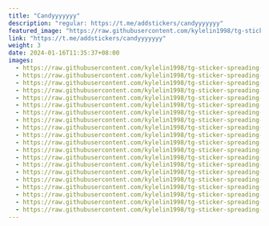 ```yaml
---
title: "Candyyyyyyy"
description: "regular: https://t.me/addstickers/candyyyyyyy"
featured_image: "https://raw.githubusercontent.com/kylelin1998/tg-sticker-spreading-worldwide-images/main/img/26121014-1156-49f0-bd2a-2e4ef80c4a30.jpg"
link: "https://t.me/addstickers/candyyyyyyy"
weight: 3
date: 2024-01-16T11:35:37+08:00
images:
  - https://raw.githubusercontent.com/kylelin1998/tg-sticker-spreading-worldwide-images/main/img/26121014-1156-49f0-bd2a-2e4ef80c4a30.jpg
  - https://raw.githubusercontent.com/kylelin1998/tg-sticker-spreading-worldwide-images/main/img/0a041ed0-40bf-4b7a-a53c-6e4d4a86ad26.jpg
  - https://raw.githubusercontent.com/kylelin1998/tg-sticker-spreading-worldwide-images/main/img/b4967049-328d-4056-a6d2-ae246098b5df.jpg
  - https://raw.githubusercontent.com/kylelin1998/tg-sticker-spreading-worldwide-images/main/img/6426504f-58cb-4e22-abb2-93d0a647abd4.jpg
  - https://raw.githubusercontent.com/kylelin1998/tg-sticker-spreading-worldwide-images/main/img/59af0e63-baa4-48fc-8677-cfd74a55f440.jpg
  - https://raw.githubusercontent.com/kylelin1998/tg-sticker-spreading-worldwide-images/main/img/878bd282-edeb-4499-a835-3622e8c9e479.jpg
  - https://raw.githubusercontent.com/kylelin1998/tg-sticker-spreading-worldwide-images/main/img/b7279ebd-7fc7-4e87-a29a-3e934f53c4cc.jpg
  - https://raw.githubusercontent.com/kylelin1998/tg-sticker-spreading-worldwide-images/main/img/8f5d6106-5d0d-4733-b80b-503d38ea8f71.jpg
  - https://raw.githubusercontent.com/kylelin1998/tg-sticker-spreading-worldwide-images/main/img/f576a0b9-fb08-405b-842b-80a830d08391.jpg
  - https://raw.githubusercontent.com/kylelin1998/tg-sticker-spreading-worldwide-images/main/img/629d216e-f52f-43bf-863e-bc40e6e4e2fb.jpg
  - https://raw.githubusercontent.com/kylelin1998/tg-sticker-spreading-worldwide-images/main/img/a2ebbe3e-16b1-4b8d-9f59-401a0d21adcc.jpg
  - https://raw.githubusercontent.com/kylelin1998/tg-sticker-spreading-worldwide-images/main/img/5f575bf0-b205-4593-9195-ba1770192f31.jpg
  - https://raw.githubusercontent.com/kylelin1998/tg-sticker-spreading-worldwide-images/main/img/b78e6fab-7436-4347-8c64-210130cb9a40.jpg
  - https://raw.githubusercontent.com/kylelin1998/tg-sticker-spreading-worldwide-images/main/img/dbfe9ee4-8dfa-44c3-bed4-1308d2300217.jpg
  - https://raw.githubusercontent.com/kylelin1998/tg-sticker-spreading-worldwide-images/main/img/a5918f39-fddf-464a-a490-81da91a39b47.jpg
  - https://raw.githubusercontent.com/kylelin1998/tg-sticker-spreading-worldwide-images/main/img/c4310101-dba1-418d-9b0f-371dfc811431.jpg
  - https://raw.githubusercontent.com/kylelin1998/tg-sticker-spreading-worldwide-images/main/img/c2950d3f-dfda-47e4-a2b4-90008334234e.jpg
  - https://raw.githubusercontent.com/kylelin1998/tg-sticker-spreading-worldwide-images/main/img/0a41deae-4e7f-4e02-999d-658466c77420.jpg
  - https://raw.githubusercontent.com/kylelin1998/tg-sticker-spreading-worldwide-images/main/img/f82c44f8-7bbf-4361-90ee-3200b1660d70.jpg
  - https://raw.githubusercontent.com/kylelin1998/tg-sticker-spreading-worldwide-images/main/img/81b2ce1c-cefc-48d0-a8e1-690981350903.jpg
---
```

